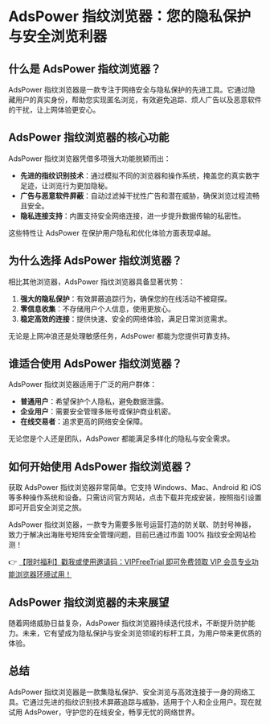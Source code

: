 # AdsPower 指纹浏览器：您的隐私保护与安全浏览利器

## 什么是 AdsPower 指纹浏览器？

AdsPower 指纹浏览器是一款专注于网络安全与隐私保护的先进工具。它通过隐藏用户的真实身份，帮助您实现匿名浏览，有效避免追踪、烦人广告以及恶意软件的干扰，让上网体验更安心。

## AdsPower 指纹浏览器的核心功能

AdsPower 指纹浏览器凭借多项强大功能脱颖而出：

- **先进的指纹识别技术**：通过模拟不同的浏览器和操作系统，掩盖您的真实数字足迹，让浏览行为更加隐秘。
- **广告与恶意软件屏蔽**：自动过滤掉干扰性广告和潜在威胁，确保浏览过程流畅且安全。
- **隐私连接支持**：内置支持安全网络连接，进一步提升数据传输的私密性。

这些特性让 AdsPower 在保护用户隐私和优化体验方面表现卓越。

## 为什么选择 AdsPower 指纹浏览器？

相比其他浏览器，AdsPower 指纹浏览器具备显著优势：

1. **强大的隐私保护**：有效屏蔽追踪行为，确保您的在线活动不被窥探。
2. **零信息收集**：不存储用户个人信息，使用更放心。
3. **稳定高效的连接**：提供快速、安全的网络体验，满足日常浏览需求。

无论是上网冲浪还是处理敏感任务，AdsPower 都能为您提供可靠支持。

## 谁适合使用 AdsPower 指纹浏览器？

AdsPower 指纹浏览器适用于广泛的用户群体：

- **普通用户**：希望保护个人隐私，避免数据泄露。
- **企业用户**：需要安全管理多账号或保护商业机密。
- **在线交易者**：追求更高的网络安全保障。

无论您是个人还是团队，AdsPower 都能满足多样化的隐私与安全需求。

## 如何开始使用 AdsPower 指纹浏览器？

获取 AdsPower 指纹浏览器非常简单。它支持 Windows、Mac、Android 和 iOS 等多种操作系统和设备。只需访问官方网站，点击下载并完成安装，按照指引设置即可开启安全浏览之旅。

AdsPower 指纹浏览器，一款专为需要多账号运营打造的防关联、防封号神器，致力于解决出海账号矩阵安全管理问题，目前已通过市面 100% 指纹安全网站检测！

👉 [【限时福利】戳我或使用邀请码：VIPFreeTrial 即可免费领取 VIP 会员专业功能浏览器环境试用！](https://bit.ly/adspower_free)

## AdsPower 指纹浏览器的未来展望

随着网络威胁日益复杂，AdsPower 指纹浏览器持续迭代技术，不断提升防护能力。未来，它有望成为隐私保护与安全浏览领域的标杆工具，为用户带来更优质的体验。

## 总结

AdsPower 指纹浏览器是一款集隐私保护、安全浏览与高效连接于一身的网络工具。它通过先进的指纹识别技术屏蔽追踪与威胁，适用于个人和企业用户。现在就试用 AdsPower，守护您的在线安全，畅享无忧的网络世界。